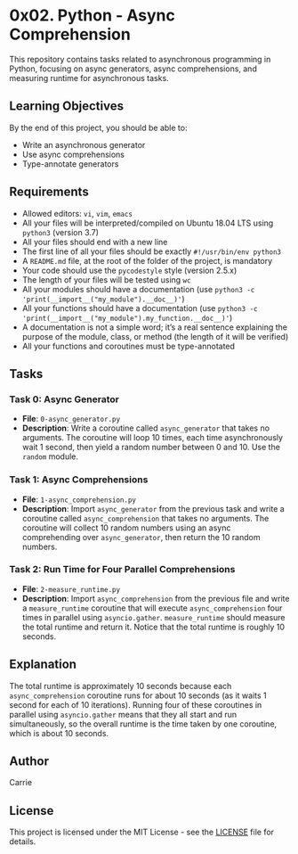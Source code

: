 # 0x02. Python - Async Comprehension

This repository contains tasks related to asynchronous programming in Python, focusing on async generators, async comprehensions, and measuring runtime for asynchronous tasks.

## Learning Objectives

By the end of this project, you should be able to:

- Write an asynchronous generator
- Use async comprehensions
- Type-annotate generators

## Requirements

- Allowed editors: `vi`, `vim`, `emacs`
- All your files will be interpreted/compiled on Ubuntu 18.04 LTS using `python3` (version 3.7)
- All your files should end with a new line
- The first line of all your files should be exactly `#!/usr/bin/env python3`
- A `README.md` file, at the root of the folder of the project, is mandatory
- Your code should use the `pycodestyle` style (version 2.5.x)
- The length of your files will be tested using `wc`
- All your modules should have a documentation (use `python3 -c 'print(__import__("my_module").__doc__)'`)
- All your functions should have a documentation (use `python3 -c 'print(__import__("my_module").my_function.__doc__)'`)
- A documentation is not a simple word; it’s a real sentence explaining the purpose of the module, class, or method (the length of it will be verified)
- All your functions and coroutines must be type-annotated

## Tasks

### Task 0: Async Generator

- **File**: `0-async_generator.py`
- **Description**: Write a coroutine called `async_generator` that takes no arguments. The coroutine will loop 10 times, each time asynchronously wait 1 second, then yield a random number between 0 and 10. Use the `random` module.

### Task 1: Async Comprehensions

- **File**: `1-async_comprehension.py`
- **Description**: Import `async_generator` from the previous task and write a coroutine called `async_comprehension` that takes no arguments. The coroutine will collect 10 random numbers using an async comprehending over `async_generator`, then return the 10 random numbers.

### Task 2: Run Time for Four Parallel Comprehensions

- **File**: `2-measure_runtime.py`
- **Description**: Import `async_comprehension` from the previous file and write a `measure_runtime` coroutine that will execute `async_comprehension` four times in parallel using `asyncio.gather`. `measure_runtime` should measure the total runtime and return it. Notice that the total runtime is roughly 10 seconds.

## Explanation

The total runtime is approximately 10 seconds because each `async_comprehension` coroutine runs for about 10 seconds (as it waits 1 second for each of 10 iterations). Running four of these coroutines in parallel using `asyncio.gather` means that they all start and run simultaneously, so the overall runtime is the time taken by one coroutine, which is about 10 seconds.

## Author

Carrie

## License

This project is licensed under the MIT License - see the [LICENSE](LICENSE) file for details.
